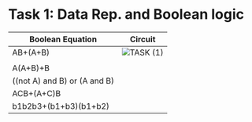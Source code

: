 
# Task 1: Data Rep. and Boolean logic 
| Boolean Equation             	| Circuit 	|
|------------------------------	|---------	|
| AB+(A+B)                     	|    ![TASK (1)](https://user-images.githubusercontent.com/111819437/199027024-f22597cc-e6a2-4013-a182-f690759f9ff6.png)
     	|
| A(A+B)+B                     	|         	|
| ((not A) and B) or (A and B) 	|         	|
| ACB+(A+C)B                   	|         	|
| b1b2b3+(b1+b3)(b1+b2)        	|         	|
